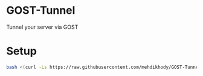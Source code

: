 # GOST-Tunnel

Tunnel your server via GOST

# Setup

```bash
bash <(curl -Ls https://raw.githubusercontent.com/mehdikhody/GOST-Tunnel/master/setup.sh)
```
